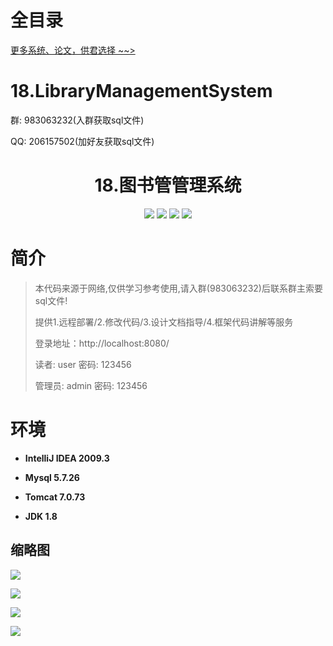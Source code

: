 # 全目录

[更多系统、论文，供君选择 ~~>](https://www.bitwise.net.cn)

# 18.LibraryManagementSystem

<p>群: 983063232(入群获取sql文件)</p>
<p>QQ: 206157502(加好友获取sql文件)</p>

<p><h1 align="center">18.图书管管理系统</h1></p>

<p align="center">
	<img src="https://img.shields.io/badge/jdk-1.8-orange.svg"/>
    <img src="https://img.shields.io/badge/servlet-1.8-lightgrey.svg"/>
    <img src="https://img.shields.io/badge/jdbc-3.x-blue.svg"/>
    <img src="https://img.shields.io/badge/jsp-MIT-brightgreen.svg"/>
</p>

# 简介
> 本代码来源于网络,仅供学习参考使用,请入群(983063232)后联系群主索要sql文件!
>
> 提供1.远程部署/2.修改代码/3.设计文档指导/4.框架代码讲解等服务
>
> 登录地址：http://localhost:8080/
>
> 读者: user   密码: 123456
> 
> 管理员: admin   密码: 123456
>


# 环境

- <b>IntelliJ IDEA 2009.3</b>

- <b>Mysql 5.7.26</b>

- <b>Tomcat 7.0.73</b>

- <b>JDK 1.8</b>


## 缩略图

![](https://bitwise.oss-cn-heyuan.aliyuncs.com/2024/9/10/e9c63e89-653e-4229-8f44-bbfb8cf0ff77.png)

![](https://bitwise.oss-cn-heyuan.aliyuncs.com/2024/9/10/35c266db-60ec-4cef-bdcc-ff5cff021b03.png)

![](https://bitwise.oss-cn-heyuan.aliyuncs.com/2024/9/10/e0371e4a-f18f-4807-bb2b-b879e4460118.png)

![](https://bitwise.oss-cn-heyuan.aliyuncs.com/2024/9/10/6fc122ea-29c2-4746-bb8b-07db86528224.png)



